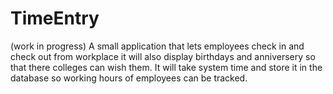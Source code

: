 # TimeEntry
(work in progress) A small application that lets employees check in and check out from workplace
it will also display birthdays and anniversery so that there colleges can wish them. It will take system time and store it in the
database so working hours of employees can be tracked.
